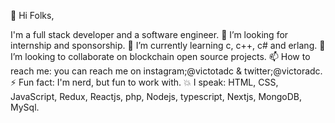  👋 Hi Folks,

I'm a full stack developer and a software engineer.
👀 I’m looking for internship and sponsorship.
🌱 I’m currently learning c, c++, c# and erlang.
💞️ I’m looking to collaborate on blockchain open source projects.
📫 How to reach me: you can reach me on instagram;@victotadc & twitter;@victoradc.
⚡ Fun fact: I'm nerd, but fun to work with.
💥 I speak: HTML, CSS, JavaScript, Redux, Reactjs, php, Nodejs, typescript, Nextjs, MongoDB, MySql.

<!---
victoradc762/victoradc762 is a ✨ special ✨ repository because its `README.md` (this file) appears on your GitHub profile.
You can click the Preview link to take a look at your changes.
--->

